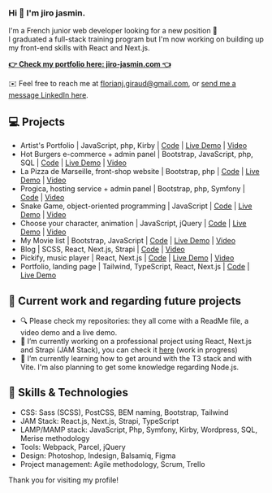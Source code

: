 ### Hi 👋 I'm jiro jasmin.
I'm a French junior web developer looking for a new position 👔  
I graduated a full-stack training program but I'm now working on building up my front-end skills with React and Next.js.  
  
**[👉 Check my portfolio here: jiro-jasmin.com 👈](https://www.jiro-jasmin.com)**
  
✉️ Feel free to reach me at [florianj.giraud@gmail.com](mailto:florianj.giraud@gmail.com), or [send me a message LinkedIn here](https://linkedin.com/in/jiro-jasmin).  

## 💻 Projects
- Artist's Portfolio | JavaScript, php, Kirby | [Code](https://github.com/jiro-jasmin/Artist-s-portfolio) | [Live Demo](https://fabiolaamaudricduchaffaut.fr/) | [Video](https://youtu.be/9_cJaUuS97U)
- Hot Burgers e-commerce + admin panel | Bootstrap, JavaScript, php, SQL | [Code](https://github.com/jiro-jasmin/Hot-Burgers) | [Live Demo](https://hotburgers-berlin.000webhostapp.com/) | [Video](https://youtu.be/9IDCPDBPxUg)
- La Pizza de Marseille, front-shop website | Bootstrap, php | [Code](https://github.com/jiro-jasmin/La-Pizza-de-Marseille) | [Live Demo](https://pizza-marseille.000webhostapp.com/) | [Video](https://youtu.be/646WPLIC8dY)
- Progica, hosting service + admin panel | Bootstrap, php, Symfony | [Code](https://github.com/jiro-jasmin/Progica) | [Video](https://youtu.be/xmWqfdf-avA)
- Snake Game, object-oriented programming | JavaScript | [Code](https://github.com/jiro-jasmin/jiro-jasmin.github.io/tree/main/js_snake) | [Live Demo](https://jiro-jasmin.github.io/js_snake/) | [Video](https://youtu.be/p3Vsh3mpcng)
- Choose your character, animation | JavaScript, jQuery | [Code](https://github.com/jiro-jasmin/jiro-jasmin.github.io/tree/main/jquery_charac) | [Live Demo](https://jiro-jasmin.github.io/jquery_charac/) | [Video](https://youtu.be/Gjx9pUPNKTs)
- My Movie list | Bootstrap, JavaScript | [Code](https://github.com/jiro-jasmin/jiro-jasmin.github.io/tree/main/js_todolist) | [Live Demo](https://jiro-jasmin.github.io/js_todolist/) | [Video](https://youtu.be/b6n8kW0fXRo)
- Blog | SCSS, React, Next.js, Strapi | [Code](https://github.com/jiro-jasmin/Blog) | [Video](https://youtu.be/pqqSpC_XyhI)
- Pickify, music player | React, Next.js | [Code](https://github.com/jiro-jasmin/Pickify) | [Live Demo](https://pickify.vercel.app/) | [Video](https://youtu.be/YhD31XVDDns)
- Portfolio, landing page | Tailwind, TypeScript, React, Next.js | [Code](https://github.com/jiro-jasmin/Portfolio-LandingPage) | [Live Demo](https://jiro-jasmin.vercel.app/)

## 🚀 Current work and regarding future projects
- 🔍 Please check my repositories: they all come with a ReadMe file, a video demo and a live demo.
- 🔭 I’m currently working on a professional project using React, Next.js and Strapi (JAM Stack), you can check it [here](https://github.com/jiro-jasmin/Voice-actress-portfolio) (work in progress)
- 🌱 I’m currently learning how to get around with the T3 stack and with Vite. I'm also planning to get some knowledge regarding Node.js.

## 🔧 Skills & Technologies  
- CSS: Sass (SCSS), PostCSS, BEM naming, Bootstrap, Tailwind 
- JAM Stack: React.js, Next.js, Strapi, TypeScript
- LAMP/MAMP stack: JavaScript, Php, Symfony, Kirby, Wordpress, SQL, Merise methodology
- Tools: Webpack, Parcel, jQuery
- Design: Photoshop, Indesign, Balsamiq, Figma
- Project management: Agile methodology, Scrum, Trello


Thank you for visiting my profile!
